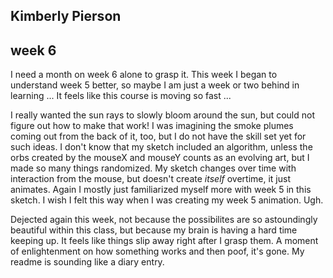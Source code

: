 
## Kimberly Pierson
## week 6



I need a month on week 6 alone to grasp it. This week I began to understand week 5 better, so maybe I am just a week or two behind in learning ... It feels like this course is moving so fast ...

 I really wanted the sun rays to slowly bloom around the sun, but could not figure out how to make that work! I was imagining the smoke plumes coming out from the back of it, too, but I do not have the skill set yet for such ideas. I don't know that my sketch included an algorithm, unless the orbs created by the mouseX and mouseY counts as an evolving art, but I made so many things randomized. My sketch changes over time with interaction from the mouse, but doesn't create *itself* overtime, it just animates. Again I mostly just familiarized myself more with week 5 in this sketch. I wish I felt this way when I was creating my week 5 animation. Ugh.

Dejected again this week, not because the possibilites are so astoundingly beautiful within this class, but because my brain is having a hard time keeping up. It feels like things slip away right after I grasp them. A moment of enlightenment on how something works and then poof, it's gone. My readme is sounding like a diary entry.
